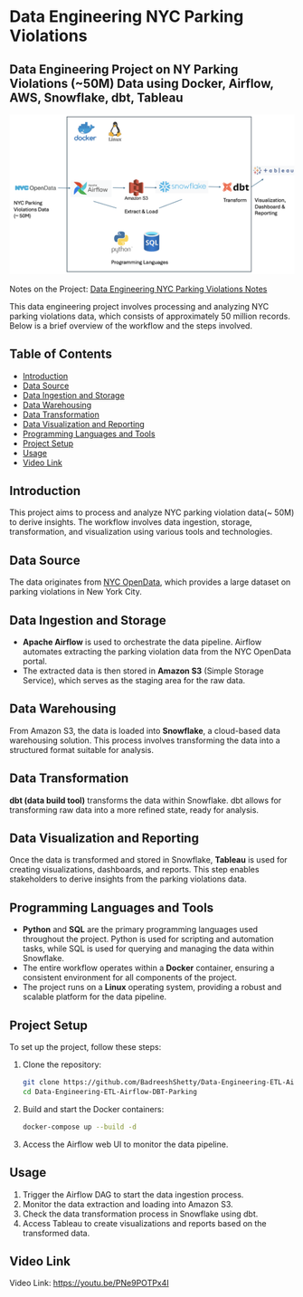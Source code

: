 # Data Engineering NYC Parking Violations

Data Engineering Project on NY Parking Violations (~50M) Data using Docker, Airflow, AWS, Snowflake, dbt, Tableau
---
![NYParkingViolationsArchitecture](https://github.com/BadreeshShetty/Data-Engineering-ETL-Airflow-DBT-Parking/blob/main/NYParkingViolationsArchitecture.png)

Notes on the Project: [Data Engineering NYC Parking Violations Notes](https://grape-liquid-f37.notion.site/Data-Engineering-NYC-Parking-Violations-d7ab76c922d74d079c347888b62246f3)

This data engineering project involves processing and analyzing NYC parking violations data, which consists of approximately 50 million records. Below is a brief overview of the workflow and the steps involved.

## Table of Contents

- [Introduction](#introduction)
- [Data Source](#data-source)
- [Data Ingestion and Storage](#data-ingestion-and-storage)
- [Data Warehousing](#data-warehousing)
- [Data Transformation](#data-transformation)
- [Data Visualization and Reporting](#data-visualization-and-reporting)
- [Programming Languages and Tools](#programming-languages-and-tools)
- [Project Setup](#project-setup)
- [Usage](#usage)
- [Video Link](#video-link)

## Introduction

This project aims to process and analyze NYC parking violation data(~ 50M) to derive insights. The workflow involves data ingestion, storage, transformation, and visualization using various tools and technologies.

## Data Source

The data originates from [NYC OpenData](https://opendata.cityofnewyork.us/), which provides a large dataset on parking violations in New York City.

## Data Ingestion and Storage

- **Apache Airflow** is used to orchestrate the data pipeline. Airflow automates extracting the parking violation data from the NYC OpenData portal.
- The extracted data is then stored in **Amazon S3** (Simple Storage Service), which serves as the staging area for the raw data.

## Data Warehousing

From Amazon S3, the data is loaded into **Snowflake**, a cloud-based data warehousing solution. This process involves transforming the data into a structured format suitable for analysis.

## Data Transformation

**dbt (data build tool)** transforms the data within Snowflake. dbt allows for transforming raw data into a more refined state, ready for analysis.

## Data Visualization and Reporting

Once the data is transformed and stored in Snowflake, **Tableau** is used for creating visualizations, dashboards, and reports. This step enables stakeholders to derive insights from the parking violations data.

## Programming Languages and Tools

- **Python** and **SQL** are the primary programming languages used throughout the project. Python is used for scripting and automation tasks, while SQL is used for querying and managing the data within Snowflake.
- The entire workflow operates within a **Docker** container, ensuring a consistent environment for all components of the project.
- The project runs on a **Linux** operating system, providing a robust and scalable platform for the data pipeline.

## Project Setup

To set up the project, follow these steps:

1. Clone the repository:
    ```bash
    git clone https://github.com/BadreeshShetty/Data-Engineering-ETL-Airflow-DBT-Parking.git
    cd Data-Engineering-ETL-Airflow-DBT-Parking
    ```

2. Build and start the Docker containers:
    ```bash
    docker-compose up --build -d
    ```

3. Access the Airflow web UI to monitor the data pipeline.

## Usage

1. Trigger the Airflow DAG to start the data ingestion process.
2. Monitor the data extraction and loading into Amazon S3.
3. Check the data transformation process in Snowflake using dbt.
4. Access Tableau to create visualizations and reports based on the transformed data.

## Video Link
Video Link: https://youtu.be/PNe9POTPx4I
